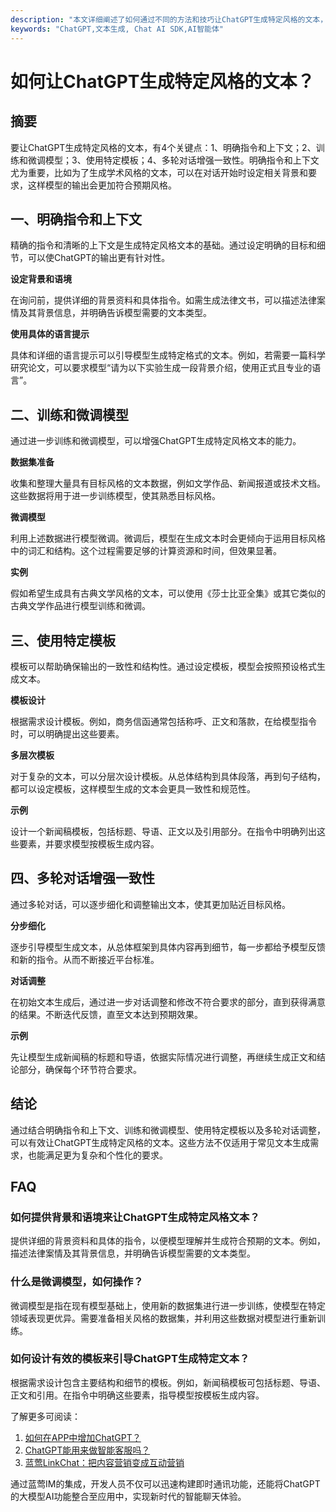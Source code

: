 ```yaml
---
description: "本文详细阐述了如何通过不同的方法和技巧让ChatGPT生成特定风格的文本，适用于需要个性化文本生成的场景。"
keywords: "ChatGPT,文本生成, Chat AI SDK,AI智能体"
---
```

# 如何让ChatGPT生成特定风格的文本？

## 摘要

要让ChatGPT生成特定风格的文本，有4个关键点：1、明确指令和上下文；2、训练和微调模型；3、使用特定模板；4、多轮对话增强一致性。明确指令和上下文尤为重要，比如为了生成学术风格的文本，可以在对话开始时设定相关背景和要求，这样模型的输出会更加符合预期风格。

## 一、明确指令和上下文

精确的指令和清晰的上下文是生成特定风格文本的基础。通过设定明确的目标和细节，可以使ChatGPT的输出更有针对性。

**设定背景和语境**

在询问前，提供详细的背景资料和具体指令。如需生成法律文书，可以描述法律案情及其背景信息，并明确告诉模型需要的文本类型。

**使用具体的语言提示**

具体和详细的语言提示可以引导模型生成特定格式的文本。例如，若需要一篇科学研究论文，可以要求模型“请为以下实验生成一段背景介绍，使用正式且专业的语言”。

## 二、训练和微调模型

通过进一步训练和微调模型，可以增强ChatGPT生成特定风格文本的能力。

**数据集准备**

收集和整理大量具有目标风格的文本数据，例如文学作品、新闻报道或技术文档。这些数据将用于进一步训练模型，使其熟悉目标风格。

**微调模型**

利用上述数据进行模型微调。微调后，模型在生成文本时会更倾向于运用目标风格中的词汇和结构。这个过程需要足够的计算资源和时间，但效果显著。

**实例**

假如希望生成具有古典文学风格的文本，可以使用《莎士比亚全集》或其它类似的古典文学作品进行模型训练和微调。

## 三、使用特定模板

模板可以帮助确保输出的一致性和结构性。通过设定模板，模型会按照预设格式生成文本。

**模板设计**

根据需求设计模板。例如，商务信函通常包括称呼、正文和落款，在给模型指令时，可以明确提出这些要素。

**多层次模板**

对于复杂的文本，可以分层次设计模板。从总体结构到具体段落，再到句子结构，都可以设定模板，这样模型生成的文本会更具一致性和规范性。

**示例**

设计一个新闻稿模板，包括标题、导语、正文以及引用部分。在指令中明确列出这些要素，并要求模型按模板生成内容。

## 四、多轮对话增强一致性

通过多轮对话，可以逐步细化和调整输出文本，使其更加贴近目标风格。

**分步细化**

逐步引导模型生成文本，从总体框架到具体内容再到细节，每一步都给予模型反馈和新的指令。从而不断接近平台标准。

**对话调整**

在初始文本生成后，通过进一步对话调整和修改不符合要求的部分，直到获得满意的结果。不断迭代反馈，直至文本达到预期效果。

**示例**

先让模型生成新闻稿的标题和导语，依据实际情况进行调整，再继续生成正文和结论部分，确保每个环节符合要求。

## 结论

通过结合明确指令和上下文、训练和微调模型、使用特定模板以及多轮对话调整，可以有效让ChatGPT生成特定风格的文本。这些方法不仅适用于常见文本生成需求，也能满足更为复杂和个性化的要求。

## FAQ

### **如何提供背景和语境来让ChatGPT生成特定风格文本？**

提供详细的背景资料和具体的指令，以便模型理解并生成符合预期的文本。例如，描述法律案情及其背景信息，并明确告诉模型需要的文本类型。

### **什么是微调模型，如何操作？**

微调模型是指在现有模型基础上，使用新的数据集进行进一步训练，使模型在特定领域表现更优异。需要准备相关风格的数据集，并利用这些数据对模型进行重新训练。

### **如何设计有效的模板来引导ChatGPT生成特定文本？**

根据需求设计包含主要结构和细节的模板。例如，新闻稿模板可包括标题、导语、正文和引用。在指令中明确这些要素，指导模型按模板生成内容。

了解更多可阅读：

1. [如何在APP中增加ChatGPT？](articles/product-and-technologies/how-to-add-chatgpt-to-your-app.html)
2. [ChatGPT能用来做智能客服吗？](articles/product-and-technologies/how-to-implement-an-intelligent-customer-service-by-chatgpt.html)
3. [蓝莺LinkChat：把内容营销变成互动营销](articles/product-and-technologies/lanying-linkchat-turning-content-marketing-into-interactive-marketing.html)

通过蓝莺IM的集成，开发人员不仅可以迅速构建即时通讯功能，还能将ChatGPT的大模型AI功能整合至应用中，实现新时代的智能聊天体验。
